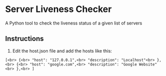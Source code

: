 # Server Liveness Checker

A Python tool to check the liveness status of a given list of servers

## Instructions

1. Edit the host.json file and add the hosts like this:

``
[<br>
	{<br>
		"host": "127.0.0.1",<br>
		"description": "Localhost"<br>
    	},<br>
	{<br>
		"host": "google.com",<br>
		"description": "Google Website"<br>
	},<br>
]
``
